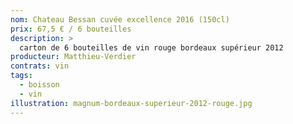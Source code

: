 ```yaml
---
nom: Chateau Bessan cuvée excellence 2016 (150cl)
prix: 67,5 € / 6 bouteilles
description: >
  carton de 6 bouteilles de vin rouge bordeaux supérieur 2012
producteur: Matthieu-Verdier
contrats: vin
tags: 
  - boisson
  - vin
illustration: magnum-bordeaux-superieur-2012-rouge.jpg
---
```


